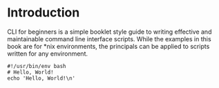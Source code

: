 # Introduction

CLI for beginners is a simple booklet style guide to writing effective and maintainable command line interface scripts. While the examples in this book are for \*nix environments, the principals can be applied to scripts written for any environment.

```
#!/usr/bin/env bash
# Hello, World!
echo 'Hello, World!\n'
```









